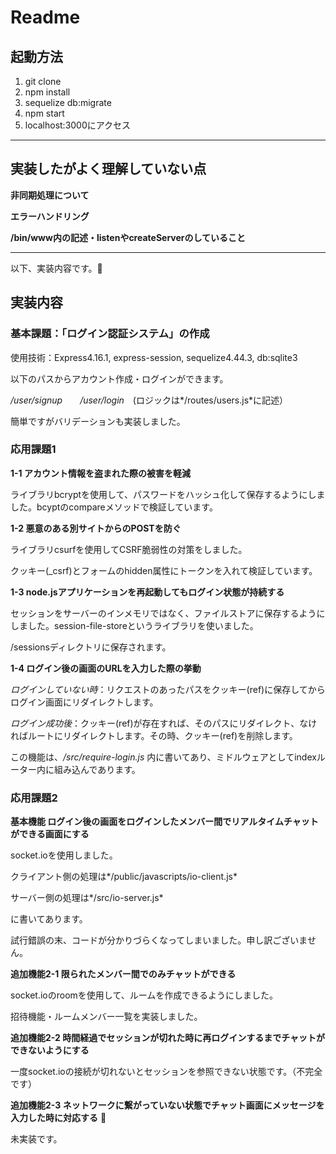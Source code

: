 # Readme

## 起動方法

1. git clone
2. npm install
3. sequelize db:migrate
4. npm start
5. localhost:3000にアクセス

****

## 実装したがよく理解していない点

**非同期処理について**

**エラーハンドリング**

**/bin/www内の記述・listenやcreateServerのしていること**

****

以下、実装内容です。

## 実装内容

### 基本課題：「ログイン認証システム」の作成

使用技術：Express4.16.1, express-session, sequelize4.44.3, db:sqlite3

以下のパスからアカウント作成・ログインができます。

*/user/signup*　　*/user/login*　(ロジックは*/routes/users.js*に記述）

簡単ですがバリデーションも実装しました。

### 応用課題1

**1-1 アカウント情報を盗まれた際の被害を軽減**

ライブラリbcryptを使用して、パスワードをハッシュ化して保存するようにしました。bcyptのcompareメソッドで検証しています。

**1-2 悪意のある別サイトからのPOSTを防ぐ**

ライブラリcsurfを使用してCSRF脆弱性の対策をしました。

クッキー(_csrf)とフォームのhidden属性にトークンを入れて検証しています。

**1-3 node.jsアプリケーションを再起動してもログイン状態が持続する**

セッションをサーバーのインメモリではなく、ファイルストアに保存するようにしました。session-file-storeというライブラリを使いました。

/sessionsディレクトリに保存されます。

**1-4 ログイン後の画面のURLを入力した際の挙動**

*ログインしていない時*：リクエストのあったパスをクッキー(ref)に保存してからログイン画面にリダイレクトします。

*ログイン成功後*：クッキー(ref)が存在すれば、そのパスにリダイレクト、なければルートにリダイレクトします。その時、クッキー(ref)を削除します。

この機能は、*/src/require-login.js* 内に書いてあり、ミドルウェアとしてindexルーター内に組み込んであります。

### 応用課題2

**基本機能 ログイン後の画面をログインしたメンバー間でリアルタイムチャットができる画面にする**

socket.ioを使用しました。

クライアント側の処理は*/public/javascripts/io-client.js*

サーバー側の処理は*/src/io-server.js*

に書いてあります。

試行錯誤の末、コードが分かりづらくなってしまいました。申し訳ございません。

**追加機能2-1 限られたメンバー間でのみチャットができる**

socket.ioのroomを使用して、ルームを作成できるようにしました。

招待機能・ルームメンバー一覧を実装しました。

**追加機能2-2 時間経過でセッションが切れた時に再ログインするまでチャットができないようにする**

一度socket.ioの接続が切れないとセッションを参照できない状態です。（不完全です）

**追加機能2-3 ネットワークに繋がっていない状態でチャット画面にメッセージを入力した時に対応する**


未実装です。